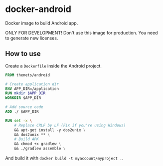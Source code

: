 # docker-android
Docker image to build Android app.

ONLY FOR DEVELOPMENT! Don't use this image for production. You need to generate new licenses.

## How to use

Create a `Dockerfile` inside the Android project.

```dockerfile
FROM thenets/android

# Create application dir
ENV APP_DIR=/application
RUN mkdir $APP_DIR
WORKDIR $APP_DIR

# Add source code
ADD ./ $APP_DIR 

RUN set -x \
    # Replace CRLF by LF (Fix if you're using Windows)
    && apt-get install -y dos2unix \
    && dos2unix ** \
    # Build APK
    && chmod +x gradlew \
    && ./gradlew assemble \

```

And build it with `docker build -t myaccount/myproject .`.
